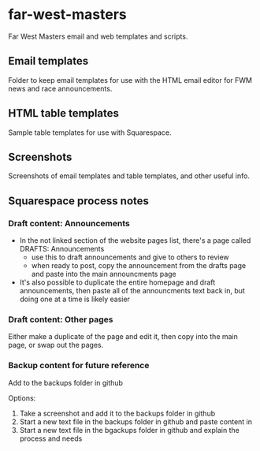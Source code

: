 # far-west-masters
Far West Masters email and web templates and scripts.

## Email templates
Folder to keep email templates for use with the HTML email editor for FWM news and race announcements.

## HTML table templates
Sample table templates for use with Squarespace.

## Screenshots
Screenshots of email templates and table templates, and other useful info.


## Squarespace process notes
### Draft content: Announcements
* In the not linked  section of the website pages list, there's a page called DRAFTS: Announcements
  * use this to draft announcements and give to others to review
  * when ready to post, copy the announcement from the drafts page and paste into the main announcments page
* It's also possible to duplicate the entire homepage and draft announcements, then paste all of the announcments text back in, but doing one at a time is likely easier

### Draft content: Other pages
Either make a duplicate of the page and edit it, then copy into the main page, or swap out the pages.

### Backup content for future reference
Add to the backups folder in github

Options:
1. Take a screenshot and add it to the backups folder in github
2. Start a new text file in the backups folder in github and paste content in
3. Start a new text file in the bgackups folder in github and explain the process and needs
